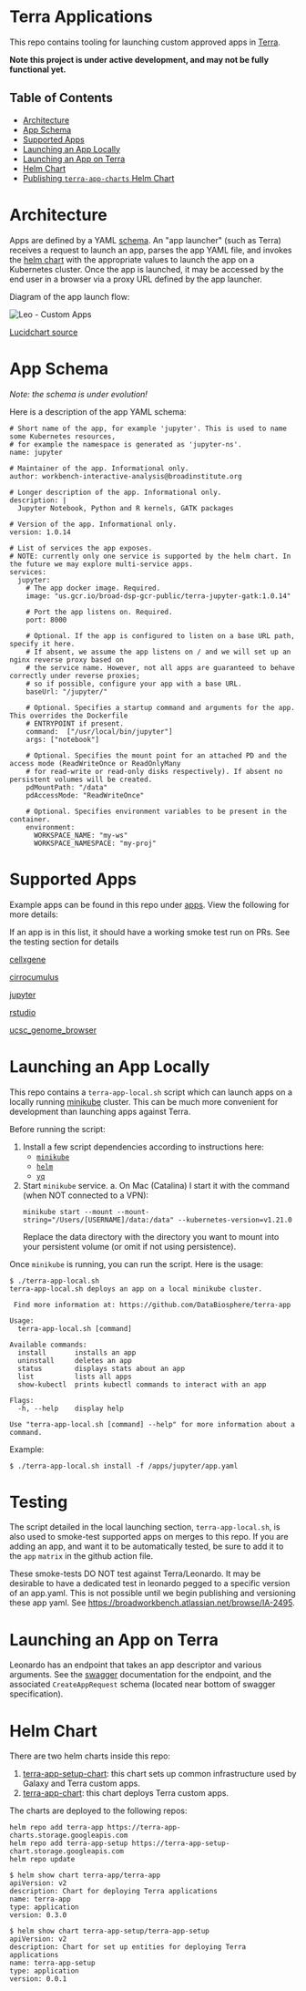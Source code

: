 # Terra Applications

This repo contains tooling for launching custom approved apps in [Terra]([https://app.terra.bio/).

**Note this project is under active development, and may not be fully functional yet.**

## Table of Contents

- [Architecture](#architecture)
- [App Schema](#app-schema)
- [Supported Apps](#supported-apps)
- [Launching an App Locally](#launching-an-app-locally)
- [Launching an App on Terra](#launching-an-app-on-terra)
- [Helm Chart](#helm-chart)
- [Publishing `terra-app-charts` Helm Chart](#publishing-terra-app-charts-helm-chart)

# Architecture

Apps are defined by a YAML [schema](#app-schema). An "app launcher" (such as Terra) receives a request to launch an app, parses the app YAML file, and invokes the [helm chart](#helm-chart) with the appropriate values to launch the app on a Kubernetes cluster. Once the app is launched, it may be accessed by the end user in a browser via a proxy URL defined by the app launcher.

Diagram of the app launch flow:

![Leo - Custom Apps](Leo%20-%20Custom%20Apps.png)

[Lucidchart source](https://lucid.app/lucidchart/invitations/accept/35f8ee43-e1d7-43e2-94d2-65076c08c84d)

# App Schema

*Note: the schema is under evolution!*

Here is a description of the app YAML schema:

```
# Short name of the app, for example 'jupyter'. This is used to name some Kubernetes resources,
# for example the namespace is generated as 'jupyter-ns'.
name: jupyter

# Maintainer of the app. Informational only.
author: workbench-interactive-analysis@broadinstitute.org

# Longer description of the app. Informational only.
description: |
  Jupyter Notebook, Python and R kernels, GATK packages
  
# Version of the app. Informational only.
version: 1.0.14

# List of services the app exposes.
# NOTE: currently only one service is supported by the helm chart. In the future we may explore multi-service apps.
services:
  jupyter:
    # The app docker image. Required.
    image: "us.gcr.io/broad-dsp-gcr-public/terra-jupyter-gatk:1.0.14"
    
    # Port the app listens on. Required.
    port: 8000
    
    # Optional. If the app is configured to listen on a base URL path, specify it here.
    # If absent, we assume the app listens on / and we will set up an nginx reverse proxy based on
    # the service name. However, not all apps are guaranteed to behave correctly under reverse proxies;
    # so if possible, configure your app with a base URL.
    baseUrl: "/jupyter/"
    
    # Optional. Specifies a startup command and arguments for the app. This overrides the Dockerfile
    # ENTRYPOINT if present.
    command:  ["/usr/local/bin/jupyter"]
    args: ["notebook"]
    
    # Optional. Specifies the mount point for an attached PD and the access mode (ReadWriteOnce or ReadOnlyMany
    # for read-write or read-only disks respectively). If absent no persistent volumes will be created.
    pdMountPath: "/data"
    pdAccessMode: "ReadWriteOnce"
    
    # Optional. Specifies environment variables to be present in the container.
    environment:
      WORKSPACE_NAME: "my-ws"
      WORKSPACE_NAMESPACE: "my-proj"
```

# Supported Apps

Example apps can be found in this repo under [apps](/apps). View the following for more details:

If an app is in this list, it should have a working smoke test run on PRs. See the testing section for details 

[cellxgene](apps/cellxgene)

[cirrocumulus](apps/cirrocumulus)

[jupyter](apps/jupyter)

[rstudio](apps/rstudio)

[ucsc_genome_browser](apps/ucsc_genome_browser)

# Launching an App Locally

This repo contains a `terra-app-local.sh` script which can launch apps on a locally running [minikube](https://minikube.sigs.k8s.io/docs/) cluster. This can be much more convenient for development than launching apps against Terra.

Before running the script:
1. Install a few script dependencies according to instructions here:
    - [`minikube`](https://minikube.sigs.k8s.io/docs/start/)
    - [`helm`](https://helm.sh/docs/intro/install/)
    - [`yq`](https://github.com/mikefarah/yq)
2. Start `minikube` service.
   a. On Mac (Catalina) I start it with the command (when NOT connected to a VPN):
     ```
     minikube start --mount --mount-string="/Users/[USERNAME]/data:/data" --kubernetes-version=v1.21.0
     ```
     Replace the data directory with the directory you want to mount into your persistent volume (or omit if not using persistence).
    
Once `minikube` is running, you can run the script. Here is the usage:
```
$ ./terra-app-local.sh 
terra-app-local.sh deploys an app on a local minikube cluster.

 Find more information at: https://github.com/DataBiosphere/terra-app

Usage:
  terra-app-local.sh [command]

Available commands:
  install       installs an app
  uninstall     deletes an app
  status        displays stats about an app
  list          lists all apps
  show-kubectl  prints kubectl commands to interact with an app

Flags:
  -h, --help    display help

Use "terra-app-local.sh [command] --help" for more information about a command.
```

Example:
```
$ ./terra-app-local.sh install -f /apps/jupyter/app.yaml
```

# Testing
The script detailed in the local launching section, `terra-app-local.sh`, is also used to smoke-test supported apps on merges to this repo. If you are adding an app, and want it to be automatically tested, be sure to add it to the `app` `matrix` in the github action file. 

These smoke-tests DO NOT test against Terra/Leonardo. It may be desirable to have a dedicated test in leonardo pegged to a specific version of an app.yaml. This is not possible until we begin publishing and versioning these app yaml. See https://broadworkbench.atlassian.net/browse/IA-2495.  

# Launching an App on Terra
 
Leonardo has an endpoint that takes an app descriptor and various arguments. See the [swagger](https://leonardo.dsde-dev.broadinstitute.org/#/apps/createApp) documentation for the endpoint, and the associated `CreateAppRequest` schema (located near bottom of swagger specification). 

# Helm Chart

There are two helm charts inside this repo:

1. [terra-app-setup-chart](terra-app-setup-chart): this chart sets up common infrastructure used by Galaxy and Terra custom apps.
2. [terra-app-chart](terra-app-chart): this chart deploys Terra custom apps.

The charts are deployed to the following repos:
```
helm repo add terra-app https://terra-app-charts.storage.googleapis.com
helm repo add terra-app-setup https://terra-app-setup-chart.storage.googleapis.com
helm repo update
```
```
$ helm show chart terra-app/terra-app
apiVersion: v2
description: Chart for deploying Terra applications
name: terra-app
type: application
version: 0.3.0

$ helm show chart terra-app-setup/terra-app-setup
apiVersion: v2
description: Chart for set up entities for deploying Terra applications
name: terra-app-setup
type: application
version: 0.0.1
```
